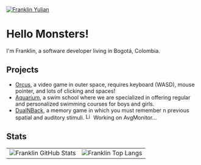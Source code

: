 <a href="https://m.youtube.com/franklinyulian">
  <img alt="Franklin Yulian" src="https://yt3.googleusercontent.com/b0qV-x4iNEpvyeDzormczGdzC-GFCL7h_ydl7cgQovOPygoM9j2BZdJ26wzON4SlF4l3BFee=w1707-fcrop64=1,00005a57ffffa5a8-k-c0xffffffff-no-nd-rj" />
</a>

# Hello Monsters!

I'm Franklin, a software developer living in Bogotá, Colombia.

## Projects

* [Orcus](https://scratch.mit.edu/projects/387535576), a video game in outer space, requires keyboard (WASD), mouse pointer, and lots of clicking and spaces!
* [Aquarium](https://aquariumschool.co), a swim school where we are specialized in offering regular and personalized swimming courses for boys and girls.
* [DualNBack](https://dualn-back.com), a memory game in which you must remember n previous spatial and auditory stimuli.
<img src="https://upload.wikimedia.org/wikipedia/commons/7/7b/Light_Signal_FI_G_4s.gif" alt="Light Signal GIF" style="width: 1rem;"> Working on AvgMonitor...

## Stats
<table>
  <tr>
    <td>
      <img alt="Franklin GitHub Stats" src="https://github-readme-stats.vercel.app/api?username=thelittlemister&show_icons=true&theme=transparent&include_all_commits=true&hide=issues,prs,contribs" />
    </td>
    <td>
      <img alt="Franklin Top Langs" src="https://github-readme-stats.vercel.app/api/top-langs/?username=thelittlemister&layout=compact&theme=transparent" />
    </td>
  </tr>
</table>
